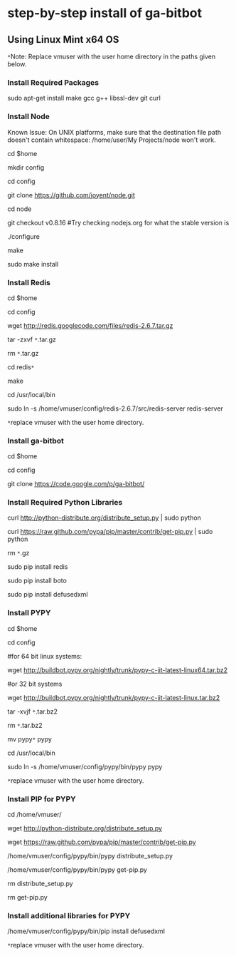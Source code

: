 # step-by-step install of ga-bitbot #

## Using Linux Mint x64 OS ##

`*`Note: Replace vmuser with the user home directory in the paths given below.

### Install Required Packages ###
sudo apt-get install make gcc g++ libssl-dev git curl

### Install Node ###
Known Issue: On UNIX platforms, make sure that the destination file path doesn't contain whitespace: /home/user/My Projects/node won't work.

cd $home

mkdir config

cd config

git clone https://github.com/joyent/node.git

cd node

git checkout v0.8.16 #Try checking nodejs.org for what the stable version is

./configure

make

sudo make install


### Install Redis ###
cd $home

cd config

wget http://redis.googlecode.com/files/redis-2.6.7.tar.gz

tar -zxvf `*`.tar.gz

rm `*`.tar.gz

cd redis`*`

make

cd /usr/local/bin

sudo ln -s /home/vmuser/config/redis-2.6.7/src/redis-server redis-server

`*`replace vmuser with the user home directory.

### Install ga-bitbot ###
cd $home

cd config

git clone https://code.google.com/p/ga-bitbot/


### Install Required Python Libraries ###

curl http://python-distribute.org/distribute_setup.py | sudo python

curl https://raw.github.com/pypa/pip/master/contrib/get-pip.py | sudo python

rm `*`.gz

sudo pip install redis

sudo pip install boto

sudo pip install defusedxml

### Install PYPY ###
cd $home

cd config

#for 64 bit linux systems:

wget http://buildbot.pypy.org/nightly/trunk/pypy-c-jit-latest-linux64.tar.bz2

#or 32 bit systems

wget http://buildbot.pypy.org/nightly/trunk/pypy-c-jit-latest-linux.tar.bz2


tar -xvjf `*`.tar.bz2

rm `*`.tar.bz2

mv pypy`*` pypy

cd /usr/local/bin

sudo ln -s /home/vmuser/config/pypy/bin/pypy pypy

`*`replace vmuser with the user home directory.

### Install PIP for PYPY ###

cd /home/vmuser/

wget http://python-distribute.org/distribute_setup.py

wget https://raw.github.com/pypa/pip/master/contrib/get-pip.py

/home/vmuser/config/pypy/bin/pypy distribute\_setup.py

/home/vmuser/config/pypy/bin/pypy get-pip.py

rm distribute\_setup.py

rm get-pip.py


### Install additional libraries for PYPY ###
/home/vmuser/config/pypy/bin/pip install defusedxml

`*`replace vmuser with the user home directory.